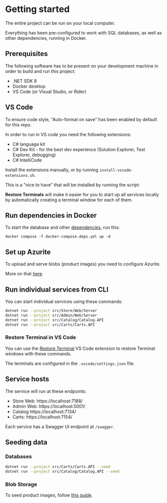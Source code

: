 # Getting started

The entire project can be run on your local computer.

Everything has been pre-configured to work with SQL databases, as well as other dependencies, running in Docker.

## Prerequisites

The following software has to be present on your development machine in order to build and run this project:

* .NET SDK 8
* Docker desktop
* VS Code (or Visual Studio, or Rider)

## VS Code

To ensure code style, "Auto-format on save" has been enabled by default for this repo.

In order to run in VS code you need the following extensions:

* C# language kit
* C# Dev Kit - for the best dev experience (Solution Explorer, Test Explorer, debugging)
* C# IntelliCode

Install the extensions manually, or by running ``install-vscode-extensions.sh``.

This is a "nice to have" that will be installed by running the script:

**Restore Terminals** will make it easier for you to start up all services locally by automatically creating a terminal window for each of them.

## Run dependencies in Docker

To start the database and other [dependencies](/docs/services.md), run this:

```
docker compose -f docker-compose.deps.yml up -d
```

## Set up Azurite

To upload and serve blobs (product images) you need to configure Azurite.

More on that [here](setting-up-azurite.md).

## Run individual services from CLI

You can start individual services using these commands:

```sh
dotnet run --project src/Store/Web/Server
dotnet run --project src/Admin/Web/Server
dotnet run --project src/Catalog/Catalog.API
dotnet run --project src/Carts/Carts.API
```

### Restore Terminal in VS Code

You can use the [Restore Terminal](https://marketplace.visualstudio.com/items?itemName=EthanSK.restore-terminals) VS Code extension to restore Terminal windows with these commands.

The terminals are configured in the ``.vscode/settings.json`` file.

## Service hosts

The service will run at these endpoints:

* Store Web: https://localhost:7188/
* Admin Web: https://localhost:5001/
* Catalog https://localhost:7134/
* Carts: https://localhost:7154/

Each service has a Swagger UI endpoint at ``/swagger``.

## Seeding data

### Databases

```sh
dotnet run --project src/Carts/Carts.API --seed
dotnet run --project src/Catalog/Catalog.API --seed
```

### Blob Storage

To seed product images, follow [this guide](/docs/seed/blobs/README.md).
